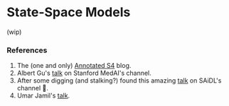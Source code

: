 # State-Space Models

(wip)

### References
1. The (one and only) [Annotated S4](https://srush.github.io/annotated-s4/) blog.
2. Albert Gu's [talk](https://www.youtube.com/watch?v=luCBXCErkCs&t=1029s&ab_channel=StanfordMedAI) on Stanford MedAI's channel.
3. After some digging (and stalking?) found this amazing [talk](https://www.youtube.com/watch?v=cAfrHICmDk0&ab_channel=SocietyforAIandDeepLearning) on SAiDL's channel 🫡.
4. Umar Jamil's [talk](https://www.youtube.com/watch?v=8Q_tqwpTpVU&t=4022s&ab_channel=UmarJamil).
